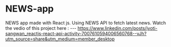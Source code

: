 # NEWS-app
NEWS app made with React js. Using NEWS API to fetch latest news.
Watch the vedio of this project here : --- https://www.linkedin.com/posts/jyoti-sangwan_reactjs-react-api-activity-7007610594006560768--vJh?utm_source=share&utm_medium=member_desktop
